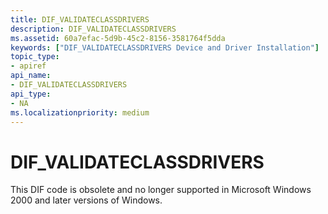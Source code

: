 ```yaml
---
title: DIF_VALIDATECLASSDRIVERS
description: DIF_VALIDATECLASSDRIVERS
ms.assetid: 60a7efac-5d9b-45c2-8156-3581764f5dda
keywords: ["DIF_VALIDATECLASSDRIVERS Device and Driver Installation"]
topic_type:
- apiref
api_name:
- DIF_VALIDATECLASSDRIVERS
api_type:
- NA
ms.localizationpriority: medium
---
```


# DIF_VALIDATECLASSDRIVERS


This DIF code is obsolete and no longer supported in Microsoft Windows 2000 and later versions of Windows.

 

 





